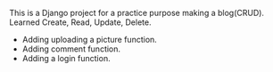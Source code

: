 This is a Django project for a practice purpose making a blog(CRUD).
Learned Create, Read, Update, Delete.

- Adding uploading a picture function.
- Adding comment function.
- Adding a login function.
